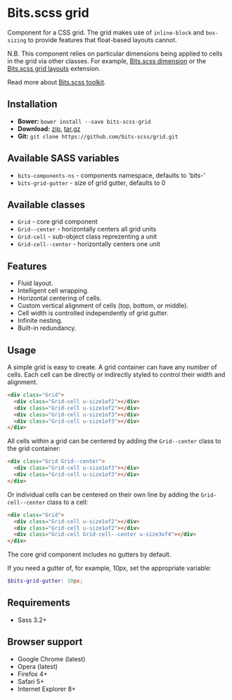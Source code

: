 # Bits.scss grid

Component for a CSS grid. The grid makes use of `inline-block` and
`box-sizing` to provide features that float-based layouts cannot.

N.B. This component relies on particular dimensions being applied to cells in
the grid via other classes. For example, [Bits.scss dimension](https://github.com/bits-scss/utils-dimension)
or the [Bits.scss grid layouts](https://github.com/bits-scss/grid-layouts) extension.

Read more about [Bits.scss toolkit](https://github.com/bits-scss/bits.scss).

## Installation

* __Bower:__ `bower install --save bits-scss-grid`
* __Download:__ [zip](https://github.com/bits-scss/grid/zipball/master), [tar.gz](https://github.com/bits-scss/grid/tarball/master)
* __Git:__ `git clone https://github.com/bits-scss/grid.git`

## Available SASS variables

* `bits-components-ns` - components namespace, defaults to 'bits-'
* `bits-grid-gutter` - size of grid gutter, defaults to 0

## Available classes

* `Grid` - core grid component
* `Grid--center` - horizontally centers all grid units
* `Grid-cell` - sub-object class reprezenting a unit
* `Grid-cell--center` - horizontally centers one unit

## Features

* Fluid layout.
* Intelligent cell wrapping.
* Horizontal centering of cells.
* Custom vertical alignment of cells (top, bottom, or middle).
* Cell width is controlled independently of grid gutter.
* Infinite nesting.
* Built-in redundancy.

## Usage

A simple grid is easy to create. A grid container can have any number of cells.
Each cell can be directly or indirectly styled to control their width and
alignment.

```html
<div class="Grid">
  <div class="Grid-cell u-size1of2"></div>
  <div class="Grid-cell u-size1of2"></div>
  <div class="Grid-cell u-size1of3"></div>
  <div class="Grid-cell u-size1of3"></div>
</div>
```

All cells within a grid can be centered by adding the `Grid--center` class to
the grid container:

```html
<div class="Grid Grid--center">
  <div class="Grid-cell u-size1of3"></div>
  <div class="Grid-cell u-size1of3"></div>
</div>
```

Or individual cells can be centered on their own line by adding the
`Grid-cell--center` class to a cell:

```html
<div class="Grid">
  <div class="Grid-cell u-size1of2"></div>
  <div class="Grid-cell u-size1of2"></div>
  <div class="Grid-cell Grid-cell--center u-size3of4"></div>
</div>
```

The core grid component includes no gutters by default.

If you need a gutter of, for example, 10px, set the appropriate variable:

```scss
$bits-grid-gutter: 10px;
```

## Requirements

* Sass 3.2+

## Browser support

* Google Chrome (latest)
* Opera (latest)
* Firefox 4+
* Safari 5+
* Internet Explorer 8+
